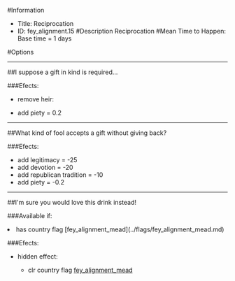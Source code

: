 #Information
 - Title: Reciprocation
 - ID: fey_alignment.15
#Description
Reciprocation
#Mean Time to Happen:
Base time = 1 days

#Options

___
##I suppose a gift in kind is required...

###Efects:<ul><li>remove heir:</li><ul></ul><li>add piety = 0.2</li></ul>

___
##What kind of fool accepts a gift without giving back?

###Efects:<ul><li>add legitimacy = -25</li><li>add devotion = -20</li><li>add republican tradition = -10</li><li>add piety = -0.2</li></ul>

___
##I'm sure you would love this drink instead!

###Available if:
<li>has country flag [fey_alignment_mead](../flags/fey_alignment_mead.md)</li>

###Efects:<ul><li>hidden effect:</li><ul><li>clr country flag [fey_alignment_mead](../flags/fey_alignment_mead.md)</li></ul></ul>
